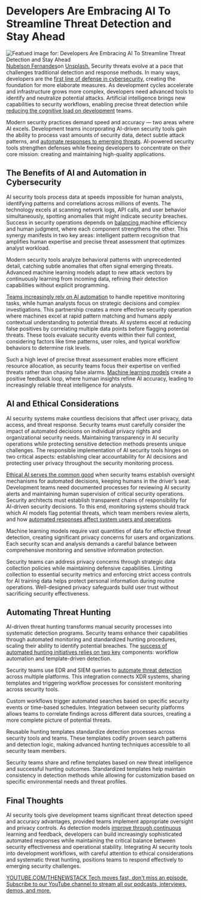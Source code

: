 # Developers Are Embracing AI To Streamline Threat Detection and Stay Ahead
![Featued image for: Developers Are Embracing AI To Streamline Threat Detection and Stay Ahead](https://cdn.thenewstack.io/media/2025/02/0c5109a9-nubelson-fernandes-gts2w7bu3qo-unsplash-1-1024x683.jpg)
[Nubelson Fernandes](https://unsplash.com/@nublson?utm_content=creditCopyText&utm_medium=referral&utm_source=unsplash)on
[Unsplash.](https://unsplash.com/photos/man-in-black-long-sleeve-shirt-wearing-black-headphones-sitting-on-chair-gTs2w7bu3Qo?utm_content=creditCopyText&utm_medium=referral&utm_source=unsplash)
Security threats evolve at a pace that challenges traditional detection and response methods. In many ways, developers are the [first line of defense in cybersecurity](https://thenewstack.io/developers-the-first-line-of-defense-in-cybersecurity/), creating the foundation for more elaborate measures. As development cycles accelerate and infrastructure grows more complex, developers need advanced tools to identify and neutralize potential attacks. Artificial intelligence brings new capabilities to security workflows, enabling precise threat detection while [reducing the cognitive load on development](https://thenewstack.io/platform-engineering-reduces-cognitive-load-and-raises-developer-productivity/) teams.

Modern security practices demand speed and accuracy — two areas where AI excels. Development teams incorporating AI-driven security tools gain the ability to process vast amounts of security data, detect subtle attack patterns, and [automate responses to emerging threats](https://thenewstack.io/automated-threat-enrichment-an-overview/). AI-powered security tools strengthen defenses while freeing developers to concentrate on their core mission: creating and maintaining high-quality applications.

## The Benefits of AI and Automation in Cybersecurity
AI security tools process data at speeds impossible for human analysts, identifying patterns and correlations across millions of events. The technology excels at scanning network logs, API calls, and user behavior simultaneously, spotting anomalies that might indicate security breaches. Success in security operations depends on [balancing ](https://www.xantrion.com/article/ai-and-automation-in-cybersecurity-a-balancing-act)machine efficiency and human judgment, where each component strengthens the other. This synergy manifests in two key areas: intelligent pattern recognition that amplifies human expertise and precise threat assessment that optimizes analyst workload.

Modern security tools analyze behavioral patterns with unprecedented detail, catching subtle anomalies that often signal emerging threats. Advanced machine learning models adapt to new attack vectors by continuously learning from incoming data, refining their detection capabilities without explicit programming.

[Teams increasingly rely on AI automation](https://thenewstack.io/platform-teams-automate-infrastructure-requirement-gathering/) to handle repetitive monitoring tasks, while human analysts focus on strategic decisions and complex investigations. This partnership creates a more effective security operation where machines excel at rapid pattern matching and humans apply contextual understanding to potential threats.
AI systems excel at reducing false positives by correlating multiple data points before flagging potential threats. These tools evaluate security events within their full context, considering factors like time patterns, user roles, and typical workflow behaviors to determine risk levels.

Such a high level of precise threat assessment enables more efficient resource allocation, as security teams focus their expertise on verified threats rather than chasing false alarms. [Machine learning models](https://thenewstack.io/machine-learning-models-to-predict-the-next-stranger-things/) create a positive feedback loop, where human insights refine AI accuracy, leading to increasingly reliable threat intelligence for analysts.

## AI and Ethical Considerations
AI security systems make countless decisions that affect user privacy, data access, and threat response. Security teams must carefully consider the impact of automated decisions on individual privacy rights and organizational security needs. Maintaining transparency in AI security operations while protecting sensitive detection methods presents unique challenges. The responsible implementation of AI security tools hinges on two critical aspects: establishing clear accountability for AI decisions and protecting user privacy throughout the security monitoring process.

[Ethical AI serves the common good](https://onlinesoe.tufts.edu/blog/be-an-engine-for-good-in-the-age-of-ethical-ai/) when security teams establish oversight mechanisms for automated decisions, keeping humans in the driver’s seat. Development teams need documented processes for reviewing AI security alerts and maintaining human supervision of critical security operations.
Security architects must establish transparent chains of responsibility for AI-driven security decisions. To this end, monitoring systems should track which AI models flag potential threats, which team members review alerts, and how [automated responses affect system users and operations](https://thenewstack.io/automate-routine-tasks-with-an-ad-hoc-ansible-script/).

Machine learning models require vast quantities of data for effective threat detection, creating significant privacy concerns for users and organizations. Each security scan and analysis demands a careful balance between comprehensive monitoring and sensitive information protection.

Security teams can address privacy concerns through strategic data collection policies while maintaining defensive capabilities. Limiting collection to essential security metrics and enforcing strict access controls for AI training data helps protect personal information during routine operations. Well-designed privacy safeguards build user trust without sacrificing security effectiveness.

## Automating Threat Hunting
AI-driven threat hunting transforms manual security processes into systematic detection programs. Security teams enhance their capabilities through automated monitoring and standardized hunting procedures, scaling their ability to identify potential breaches. The [success of automated hunting initiatives relies on two key](https://thenewstack.io/crawl-walk-run-the-key-to-successful-automation/) components: workflow automation and template-driven detection.

Security teams use EDR and SIEM queries to [automate threat detection](https://thenewstack.io/5-ways-to-automate-threat-hunting/) across multiple platforms. This integration connects XDR systems, sharing templates and triggering workflow processes for consistent monitoring across security tools.

Custom workflows trigger automated searches based on specific security events or time-based schedules. Integration between security platforms allows teams to correlate findings across different data sources, creating a more complete picture of potential threats.

Reusable hunting templates standardize detection processes across security tools and teams. These templates codify proven search patterns and detection logic, making advanced hunting techniques accessible to all security team members.

Security teams share and refine templates based on new threat intelligence and successful hunting outcomes. Standardized templates help maintain consistency in detection methods while allowing for customization based on specific environmental needs and threat profiles.

## Final Thoughts
AI security tools give development teams significant threat detection speed and accuracy advantages, provided teams implement appropriate oversight and privacy controls. As detection models [improve through continuous](https://thenewstack.io/continuous-improvement-metrics-for-scaling-engineering-teams/) learning and feedback, developers can build increasingly sophisticated automated responses while maintaining the critical balance between security effectiveness and operational stability. Integrating AI security tools into development workflows, with careful attention to ethical considerations and systematic threat hunting, positions teams to respond effectively to emerging security challenges.

[
YOUTUBE.COM/THENEWSTACK
Tech moves fast, don't miss an episode. Subscribe to our YouTube
channel to stream all our podcasts, interviews, demos, and more.
](https://youtube.com/thenewstack?sub_confirmation=1)